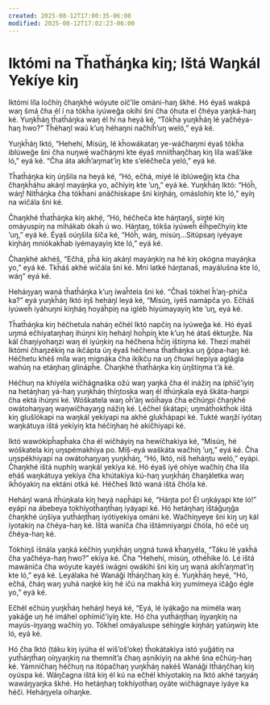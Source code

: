 ```yaml
---
created: 2025-08-12T17:00:35-06:00
modified: 2025-08-12T17:02:23-06:00
---
```


# Iktómi na Tȟatȟáŋka kiŋ; Ištá Waŋkál Yekíye kiŋ

Iktómi líla ločhíŋ čhaŋkhé wóyute oíč’ile ománi-haŋ škhé. Hó éyaš wakpá waŋ šmá čha él í na tókȟa iyúweǧa okíhi šni čha óhuta el čhéya yaŋká-haŋ ké. Yuŋkȟáŋ tȟatȟáŋka waŋ él hí na heyá ké, “Tókȟa yuŋkȟáŋ lé yačhéya-haŋ hwo?” Tȟéhaŋl waú k’uŋ héhaŋni načhíȟ’uŋ weló,” eyá ké.

Yuŋkȟáŋ Iktó, “Hehehí, Misúŋ, lé kȟowákataŋ ye-wáčhaŋmi éyaš tókȟa iblúweǧe šni čha nuŋwé wačháŋmi kte éyaš mniítȟaŋčhaŋ kiŋ líla waš’áke ló,” eyá ké. “Čha áta akíȟ’aŋmat’iŋ kte s’eléčheča yeló,” eyá ké.

Tȟatȟáŋka kiŋ úŋšila na heyá ké, “Hó, ečhá, miyé lé iblúweǧiŋ kta čha čhaŋkȟáhu akáŋl mayáŋka yo, ačhíyiŋ kte ’uŋ,” eyá ké. Yuŋkȟáŋ Iktó: “Hóȟ, wáŋ! Nitȟáŋka čha tókȟani anáčhiskape šni kiŋháŋ, omáslohiŋ kte ló,” eyíŋ na wičála šni ké.

Čhaŋkhé tȟatȟáŋka kiŋ akhé, “Hó, héčheča kte háŋtaŋš, siŋté kiŋ omáyuspiŋ na mihákab ókaȟ ú wo. Háŋtaŋ, tókša iyúweȟ éiȟpečhyiŋ kte ’uŋ,” eyá ké. Éyaš oúŋšila šíča ké, “Hóȟ, wáŋ, misúŋ…Sitúpsaŋ iyéyaye kiŋháŋ mniókakȟab iyémayayiŋ kte ló,” eyá ké.

Čhaŋkhé akhéš, “Ečhá, pȟá kiŋ akáŋl mayáŋkiŋ na hé kiŋ okógna mayáŋka yo,” eyá ké. Tkȟáš akhé wičála šni ké. Mní latké háŋtanaš, mayálušna kte ló, wáŋ” eyá ké.

Heháŋyaŋ waná tȟatȟáŋka k’uŋ íwaȟtela šni ké. “Čhaš tókhel ȟ’aŋ-phíča ka?” eyá yuŋkȟáŋ Iktó íŋš heháŋl leyá ké, “Misúŋ, iyéš namápča yo. Ečháš iyúweȟ iyáhuŋni kiŋháŋ hoyáȟpiŋ na igléb hiyúmayayiŋ kte ’uŋ, eyá ké.

Tȟatȟáŋka kiŋ héčhetula naháŋ ečhél Iktó napčíŋ na iyúweǧa ké. Hó éyaš uŋmá ečhíyataŋhaŋ ihúŋni kiŋ heháŋl hoȟpíŋ kte k’uŋ hé átaš éktuŋže. Na kál čhaŋíyohaŋzi waŋ él iyúŋkiŋ na héčhena ȟčiŋ ištíŋma ké. Thezí mahél Iktómi čhaŋzékiŋ na ikčápta úŋ éyaš héčhena tȟatȟáŋka uŋ ǧópa-haŋ ké. Héčhetu khéš míla waŋ mignáka čha ikíkču na uŋ čhuwí hepíya aglágla wahúŋ na etáŋhaŋ glinápȟe. Čhaŋkhé tȟatȟáŋka kiŋ úŋštiŋma t’á ké.

Héčhuŋ na khiyéla wičhágnaška ožú waŋ yaŋká čha él inážiŋ na íphiič’iyiŋ na hetáŋhaŋ yá-haŋ yuŋkȟáŋ thíŋtoska waŋ él itȟúŋkala eyá škáta-haŋpi čha ektá ihúŋni ké. Wóškatela waŋ oȟ’áŋ wóiȟaya čha ečhúŋpi čhaŋkhé owátohaŋyaŋ waŋwíčhayaŋg nážiŋ ké. Léčhel škátapi; uŋmátȟoktȟok ištá kiŋ glušlókapi na waŋkál yekíyapi na akhé glukȟápapi ké. Tukté waŋží iyótaŋ waŋkátuya ištá yekíyiŋ kta héčiŋhaŋ hé akíčhiyapi ké.

Iktó wawókipȟapȟaka čha él wičháyiŋ na hewíčhakiya ké, “Misúŋ, hé wóškatela kiŋ uŋspémakhiya po. Míš-eyá waškáta wačhíŋ ’uŋ,” eyá ké. Čha uŋspékhiyapi na owátohaŋyaŋ yuŋkȟáŋ, “Hó, Iktó, níš heháŋtu weló,” eyápi. Čhaŋkhé ištá nuphíŋ waŋkál yekíya ké. Hó éyaš iyé ohíye wačhíŋ čha líla eháš waŋkátuya yekíya čha khútakiya kú-haŋ yuŋkȟáŋ čhaŋáletka waŋ ikȟóyakiŋ na ektáni otká ké. Héčheš Iktó waná ištá čhóla ké.

Heháŋl waná itȟúŋkala kiŋ heyá napȟápi ké, “Háŋta po! Él uŋkáyapi kte ló!” eyápi na ábebeya tokhíyotȟaŋtȟaŋ iyáyapi ké. Hó hetáŋhaŋ ištáǧuŋǧa čhaŋkhé úŋšiya yutȟáŋtȟaŋ iyótiyekiya ománi ké. Wačhíŋyeye šni kiŋ uŋ kál íyotakiŋ na čhéya-haŋ ké. Ištá waníča čha ištámniyaŋpi čhóla, hó ečé uŋ čhéya-haŋ ké.

Tókhiŋš išnála yaŋká kéčhiŋ yuŋkȟáŋ uŋgná tuwá kȟaŋyéla, “Táku lé yakȟá čha yačhéya-haŋ hwo?” ekíya ké. Čha “Hehehí, misúŋ, othéȟike ló. Lé ištá mawániča čha wóyute kayéš iwágni owákihi šni kiŋ uŋ waná akíȟ’aŋmat’iŋ kte ló,” eyá ké. Leyálaka hé Wanáǧi Itȟáŋčhaŋ kiŋ é. Yuŋkȟáŋ heyé, “Hó, ečhá, čháŋ waŋ yuhá naŋké kiŋ hé ičú na makȟá kiŋ yumímeya ičáǧo égle yo,” eyá ké.

Ečhél ečhúŋ yuŋkȟáŋ heháŋl heyá ké, “Eyá, lé iyákaǧo na miméla waŋ yakáǧe uŋ hé imáhel ophímič’iyiŋ kte. Hó čha yutȟáŋtȟaŋ íŋyaŋkiŋ na mayús-íŋyaŋg wačhíŋ yo. Tókhel omáyaluspe séhiŋgle kiŋháŋ yatúŋwiŋ kte ló, eyá ké.

Hó čha Iktó (táku kiŋ iyúha él wíš’oš’oke) tȟokátakiya istó yuǧátiŋ na yutȟáŋtȟaŋ oíŋyaŋkiŋ na themnít’a čhaŋ asníkiyiŋ na akhé šna ečhúŋ-haŋ ké. Yámničhaŋ héčhuŋ na itópačhaŋ yuŋkȟáŋ nakéš Wanáǧi Itȟáŋčhaŋ kiŋ oyúspa ké. Wáŋčagna ištá kiŋ él kú na ečhél khíyotakiŋ na Iktó akhé taŋyáŋ wawáŋyaŋka škhé. Ho hetáŋhaŋ tokhíyotȟaŋ oyáte wičhágnaye iyáye ka héči. Heháŋyela oíhaŋke.
